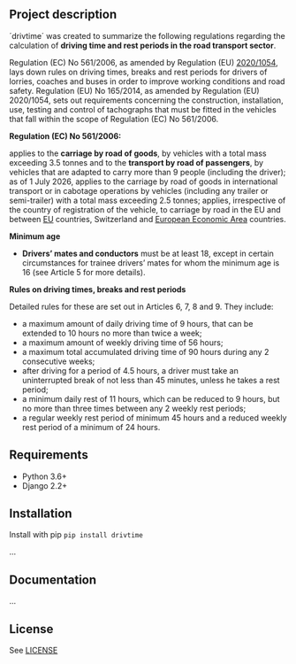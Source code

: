 ## Project description 

´drivtime´ was created to summarize the following regulations regarding the calculation of **driving time and rest periods in the road transport sector**.

Regulation (EC) No 561/2006, as amended by Regulation (EU) [2020/1054](https://eur-lex.europa.eu/legal-content/EN/TXT/?uri=celex:32020R1054), lays down rules on driving times, breaks and rest periods for drivers of lorries, coaches and buses in order to improve working conditions and road safety.
Regulation (EU) No 165/2014, as amended by Regulation (EU) 2020/1054, sets out requirements concerning the construction, installation, use, testing and control of tachographs that must be fitted in the vehicles that fall within the scope of Regulation (EC) No 561/2006.

**Regulation (EC) No 561/2006:**

applies to the **carriage by road of goods**, by vehicles with a total mass exceeding 3.5 tonnes and to the **transport by road of passengers**, by vehicles that are adapted to carry more than 9 people (including the driver);
as of 1 July 2026, applies to the carriage by road of goods in international transport or in cabotage operations by vehicles (including any trailer or semi-trailer) with a total mass exceeding 2.5 tonnes;
applies, irrespective of the country of registration of the vehicle, to carriage by road in the EU and between [EU](https://eur-lex.europa.eu/summary/glossary/eu_union.html) countries, Switzerland and [European Economic Area](https://eur-lex.europa.eu/summary/glossary/eea.html) countries.

**Minimum age**

- **Drivers’ mates and conductors** must be at least 18, except in certain circumstances for trainee drivers’ mates for whom the minimum age is 16 (see Article 5 for more details).

**Rules on driving times, breaks and rest periods**

Detailed rules for these are set out in Articles 6, 7, 8 and 9. They include:

- a maximum amount of daily driving time of 9 hours, that can be extended to 10 hours no more than twice a week;
- a maximum amount of weekly driving time of 56 hours;
- a maximum total accumulated driving time of 90 hours during any 2 consecutive weeks;
- after driving for a period of 4.5 hours, a driver must take an uninterrupted break of not less than 45 minutes, unless he takes a rest period;
- a minimum daily rest of 11 hours, which can be reduced to 9 hours, but no more than three times between any 2 weekly rest periods;
- a regular weekly rest period of minimum 45 hours and a reduced weekly rest period of a minimum of 24 hours.

## Requirements

* Python 3.6+
* Django 2.2+

## Installation

Install with pip `pip install drivtime`

...

## Documentation

...


## License

See [LICENSE](https://github.com/hugodscarvalho/drivtime/blob/main/LICENSE)